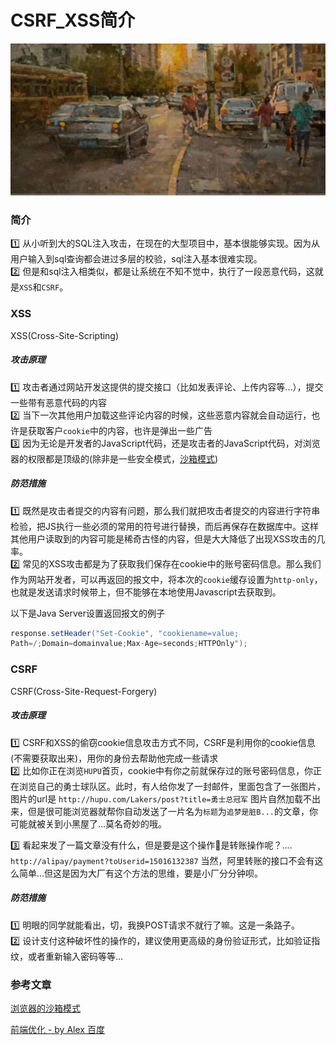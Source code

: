 # CSRF_XSS简介

![](/blog_assets/CSRF_XSS_COVER.png)
### 简介 
1️⃣ 从小听到大的SQL注入攻击，在现在的大型项目中，基本很能够实现。因为从用户输入到sql查询都会进过多层的校验，sql注入基本很难实现。   
2️⃣ 但是和sql注入相类似，都是让系统在不知不觉中，执行了一段恶意代码，这就是`XSS`和`CSRF`。 


### XSS 
XSS(Cross-Site-Scripting)
##### 攻击原理
1️⃣ 攻击者通过网站开发这提供的提交接口（比如发表评论、上传内容等...），提交一些带有恶意代码的内容  
2️⃣ 当下一次其他用户加载这些评论内容的时候，这些恶意内容就会自动运行，也许是获取客户`cookie`中的内容，也许是弹出一些广告  
3️⃣ 因为无论是开发者的JavaScript代码，还是攻击者的JavaScript代码，对浏览器的权限都是顶级的(除非是一些安全模式，[沙箱模式](https://www.cnblogs.com/slly/p/6639173.html))   

##### 防范措施 
1️⃣ 既然是攻击者提交的内容有问题，那么我们就把攻击者提交的内容进行字符串检验，把JS执行一些必须的常用的符号进行替换，而后再保存在数据库中。这样其他用户读取到的内容可能是稀奇古怪的内容，但是大大降低了出现XSS攻击的几率。  
2️⃣ 常见的XSS攻击都是为了获取我们保存在cookie中的账号密码信息。那么我们作为网站开发者，可以再返回的报文中，将本次的`cookie`缓存设置为`http-only`，也就是发送请求时候带上，但不能够在本地使用Javascript去获取到。   

以下是Java Server设置返回报文的例子 
```java
response.setHeader("Set-Cookie", "cookiename=value;
Path=/;Domain=domainvalue;Max-Age=seconds;HTTPOnly");
```

### CSRF
CSRF(Cross-Site-Request-Forgery) 

##### 攻击原理
1️⃣ CSRF和XSS的偷窃cookie信息攻击方式不同，CSRF是利用你的cookie信息(不需要获取出来)，用你的身份去帮助他完成一些请求  
2️⃣ 比如你正在浏览`HUPU`首页，cookie中有你之前就保存过的账号密码信息，你正在浏览自己的勇士球队区。此时，有人给你发了一封邮件，里面包含了一张图片，图片的url是 
`http://hupu.com/Lakers/post?title=勇士总冠军`
图片自然加载不出来，但是很可能浏览器就帮你自动发送了一片名为`标题`为`追梦是脏B...`的文章，你可能就被关到小黑屋了...莫名奇妙的哦。  

3️⃣ 看起来发了一篇文章没有什么，但是要是这个操作是转账操作呢？....
`http://alipay/payment?toUserid=15016132387` 
当然，阿里转账的接口不会有这么简单...但这是因为大厂有这个方法的思维，要是小厂分分钟呗。 

##### 防范措施 
1️⃣ 明眼的同学就能看出，切，我换POST请求不就行了嘛。这是一条路子。  
2️⃣ 设计支付这种破坏性的操作的，建议使用更高级的身份验证形式，比如验证指纹，或者重新输入密码等等...

### 参考文章
[浏览器的沙箱模式](https://www.cnblogs.com/slly/p/6639173.html)  

[前端优化 - by Alex 百度](https://juejin.im/book/5a8f9ddcf265da4e9f6fb959/section/5a8f9f7bf265da4e82635e46)